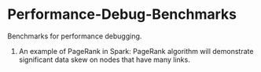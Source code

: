 # Performance-Debug-Benchmarks
Benchmarks for performance debugging.
1. An example of PageRank in Spark:
  PageRank algorithm will demonstrate significant data skew on nodes that have many links.
